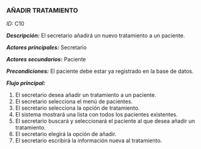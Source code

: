 ### **AÑADIR TRATAMIENTO**
*ID:* C10	

__*Descripción:*__ El secretario añadirá un nuevo tratamiento a un paciente.

__*Actores principales:*__ Secretario       

__*Actores secundarios:*__ Paciente

__*Precondiciones:*__
El paciente debe estar ya registrado en la base de datos.

__*Flujo principal:*__
1. El secretario desea añadir un tratamiento a un paciente.
2. El secretario selecciona el menú de pacientes.
3. El secretario selecciona la opción de tratamiento.
4. El sistema mostrará una lista con todos los pacientes existentes.
5. El secretario buscará y seleccionará el paciente al que desea añadir un tratamiento.
6. El secretario elegirá la opción de añadir.
7. El secretario escribirá la información nueva al tratamiento.
